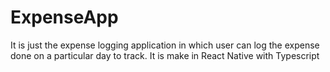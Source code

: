 # ExpenseApp
It is just the expense logging application in which user can log the expense done on a particular day to track. It is make in React Native with Typescript
